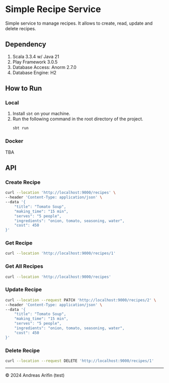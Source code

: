 # Simple Recipe Service

Simple service to manage recipes. It allows to create, read, update and delete recipes.

## Dependency
1. Scala 3.3.4 w/ Java 21
2. Play Framework 3.0.5
3. Database Access: Anorm 2.7.0
4. Database Engine: H2

## How to Run
### Local
1. Install `sbt` on your machine.
2. Run the following command in the root directory of the project.
    ```bash
    sbt run
    ```
### Docker
TBA

## API
### Create Recipe
```bash
curl --location 'http://localhost:9000/recipes' \
--header 'Content-Type: application/json' \
--data '{
    "title": "Tomato Soup",
    "making_time": "15 min",
    "serves": "5 people",
    "ingredients": "onion, tomato, seasoning, water",
    "cost": 450          
}'
```
### Get Recipe
```bash
curl --location 'http://localhost:9000/recipes/1'
```
### Get All Recipes
```bash
curl --location 'http://localhost:9000/recipes'
```
### Update Recipe
```bash
curl --location --request PATCH 'http://localhost:9000/recipes/2' \
--header 'Content-Type: application/json' \
--data '{
    "title": "Tomato Soup",
    "making_time": "15 min",
    "serves": "5 people",
    "ingredients": "onion, tomato, seasoning, water",
    "cost": 450           
}'
```
### Delete Recipe
```bash
curl --location --request DELETE 'http://localhost:9000/recipes/1'
```

---
&copy; 2024 Andreas Arifin (test)
